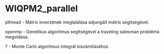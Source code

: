 # WIQPM2_parallel

pthread - Mátrix inverzének megtalálása adjungált mátrix segítségével.

openmp - Genetikus algoritmus segítségével a traveling salesman probléma megoldása.

? - Monte Carlo algoritmus integrál kiszámításához.

